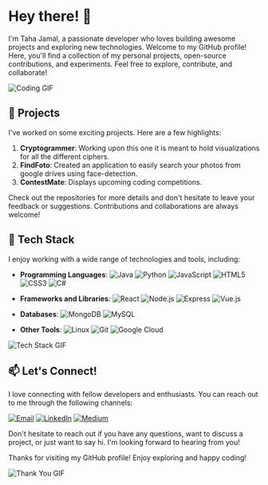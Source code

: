 # Hey there! 👋

I'm Taha Jamal, a passionate developer who loves building awesome projects and exploring new technologies. Welcome to my GitHub profile! Here, you'll find a collection of my personal projects, open-source contributions, and experiments. Feel free to explore, contribute, and collaborate!

![Coding GIF](https://media.giphy.com/media/ZVik7pBtu9dNS/giphy.gif)

## 🚀 Projects

I've worked on some exciting projects. Here are a few highlights:

1. **Cryptogrammer**: Working upon this one it is meant to hold visualizations for all the different ciphers.
2. **FindFoto**: Created an application to easily search your photos from google drives using face-detection.
3. **ContestMate**: Displays upcoming coding competitions.

Check out the repositories for more details and don't hesitate to leave your feedback or suggestions. Contributions and collaborations are always welcome!

<!-- ![Projects GIF](https://media.giphy.com/media/26xBwdIuRJiAIqHwA/giphy.gif) -->

## 🔧 Tech Stack

I enjoy working with a wide range of technologies and tools, including:

- **Programming Languages**:
   ![Java](https://img.icons8.com/color/30/000000/java-coffee-cup-logo.png) 
   ![Python](https://img.icons8.com/color/30/000000/python.png) 
   ![JavaScript](https://img.icons8.com/color/30/000000/javascript.png) 
   ![HTML5](https://img.icons8.com/color/30/000000/html-5.png)
   ![CSS3](https://img.icons8.com/color/30/000000/css3.png)
   ![C#](https://img.icons8.com/color/30/000000/c-sharp-logo.png) 
- **Frameworks and Libraries**: 
   ![React](https://img.icons8.com/color/30/000000/react-native.png) 
   ![Node.js](https://img.icons8.com/color/30/000000/nodejs.png)
   ![Express](https://img.icons8.com/color/30/000000/express-js.png) 
   ![Vue.js](https://img.icons8.com/color/30/000000/vue-js.png) 
- **Databases**:
   ![MongoDB](https://img.icons8.com/color/30/000000/mongodb.png) 
   ![MySQL](https://img.icons8.com/color/30/000000/mysql.png) 

- **Other Tools**:
   ![Linux](https://img.icons8.com/color/30/000000/linux.png) 
   ![Git](https://img.icons8.com/color/30/000000/git.png) 
   ![Google Cloud](https://img.icons8.com/color/30/000000/google-cloud-platform.png)

![Tech Stack GIF](https://media.giphy.com/media/3o7abKhOpu0NwenH3O/giphy.gif)


## 📫 Let's Connect!

I love connecting with fellow developers and enthusiasts. You can reach out to me through the following channels:

[![Email](https://img.icons8.com/ios-filled/30/000000/email.png)](mailto:youremail@example.com)
[![LinkedIn](https://img.icons8.com/color/30/000000/linkedin.png)](https://www.linkedin.com/in/tahajamal/)
[![Medium](https://img.icons8.com/color/30/000000/medium.png)](https://medium.com/@stupidsherlock)

Don't hesitate to reach out if you have any questions, want to discuss a project, or just want to say hi. I'm looking forward to hearing from you!

<!-- ![Connect GIF](https://media.giphy.com/media/h408T6Y5GfmXBKW62l/giphy.gif) -->

<!-- ## ⚖️ License

Unless otherwise specified, the code and content in my repositories are licensed under the MIT license. Make sure to review the individual project repositories for specific licensing details. -->

Thanks for visiting my GitHub profile! Enjoy exploring and happy coding!

![Thank You GIF](https://media.giphy.com/media/xT0xeJpnrWC4XWblEk/giphy.gif)
